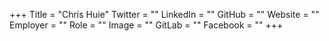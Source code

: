 +++
Title = "Chris Huie"
Twitter = ""
LinkedIn = ""
GitHub = ""
Website = ""
Employer = ""
Role = ""
Image = ""
GitLab = ""
Facebook = ""
+++
